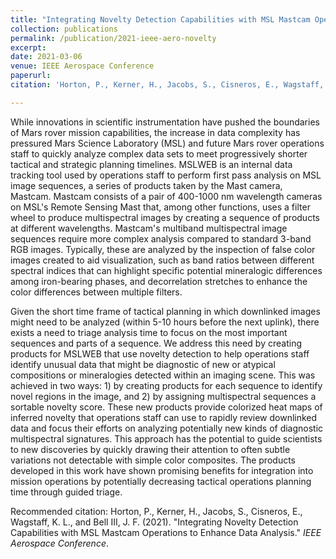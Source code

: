 ```yaml
---
title: "Integrating Novelty Detection Capabilities with MSL Mastcam Operations to Enhance Data Analysis"
collection: publications
permalink: /publication/2021-ieee-aero-novelty
excerpt: 
date: 2021-03-06
venue: IEEE Aerospace Conference
paperurl: 
citation: 'Horton, P., Kerner, H., Jacobs, S., Cisneros, E., Wagstaff, K. L., and Bell III, J. F. (2021). &quot;Integrating Novelty Detection Capabilities with MSL Mastcam Operations to Enhance Data Analysis.&quot; <i>IEEE Aerospace Conference</i>.'

---
```


While innovations in scientific instrumentation have pushed the boundaries of Mars rover mission capabilities, the increase in data complexity has pressured Mars Science Laboratory (MSL) and future Mars rover operations staff to quickly analyze complex data sets to meet progressively shorter tactical and strategic planning timelines. 
MSLWEB is an internal data tracking tool used by operations staff to perform first pass analysis on MSL image sequences, a series of products taken by the Mast camera, Mastcam. Mastcam consists of a pair of 400-1000 nm wavelength cameras on MSL's Remote Sensing Mast that, among other functions, uses a filter wheel to produce multispectral images by creating a sequence of products at different wavelengths. 
Mastcam's multiband multispectral image sequences require more complex analysis compared to standard 3-band RGB images. 
Typically, these are analyzed by the inspection of false color images created to aid visualization, such as band ratios between different spectral indices that can highlight specific potential mineralogic differences among iron-bearing phases, and decorrelation stretches to enhance the color differences between multiple filters. 

Given the short time frame of tactical planning in which downlinked images might need to be analyzed (within 5-10 hours before the next uplink), there exists a need to triage analysis time to focus on the most important sequences and parts of a sequence. 
We address this need by creating products for MSLWEB that use novelty detection to help operations staff identify unusual data that might be diagnostic of new or atypical compositions or mineralogies detected within an imaging scene. 
This was achieved in two ways: 1) by creating products for each sequence to identify novel regions in the image, and 2) by assigning multispectral sequences a sortable novelty score. 
These new products provide colorized heat maps of inferred novelty that operations staff can use to rapidly review downlinked data and focus their efforts on analyzing potentially new kinds of diagnostic multispectral signatures. 
This approach has the potential to guide scientists to new discoveries by quickly drawing their attention to often subtle variations not detectable with simple color composites.
The products developed in this work have shown promising benefits for integration into mission operations by potentially decreasing tactical operations planning time through guided triage.

<!-- [Download paper here](https://gabrieltseng.github.io/assets/pubs/kenya_crop_mapping.pdf)
 -->
Recommended citation: Horton, P., Kerner, H., Jacobs, S., Cisneros, E., Wagstaff, K. L., and Bell III, J. F. (2021). &quot;Integrating Novelty Detection Capabilities with MSL Mastcam Operations to Enhance Data Analysis.&quot; <i>IEEE Aerospace Conference</i>.